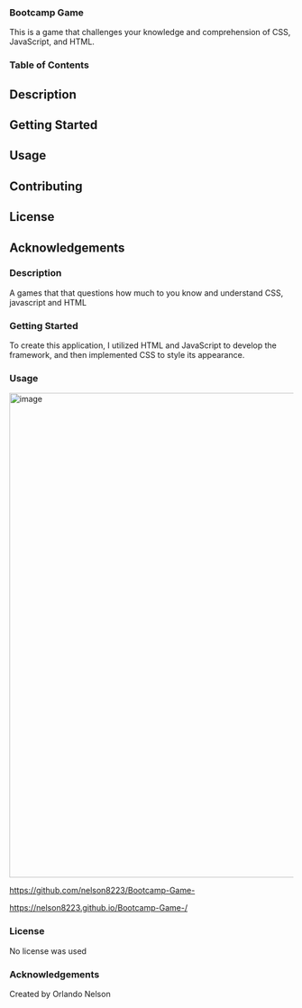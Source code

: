 ### Bootcamp Game
This is a game that challenges your knowledge and comprehension of CSS, JavaScript, and HTML.

 ### Table of Contents

## Description
## Getting Started
## Usage
## Contributing
## License
## Acknowledgements

### Description
 A games that that questions how much to you know and understand CSS, javascript and HTML

### Getting Started
To create this application, I utilized HTML and JavaScript to develop the framework, and then implemented CSS to style its appearance.

### Usage
<img width="860" alt="image" src="https://user-images.githubusercontent.com/113787078/229376901-f85db1d3-388f-491f-b923-d801090391a2.png">

https://github.com/nelson8223/Bootcamp-Game-

https://nelson8223.github.io/Bootcamp-Game-/


### License
No license was used 

### Acknowledgements

Created by Orlando Nelson 

